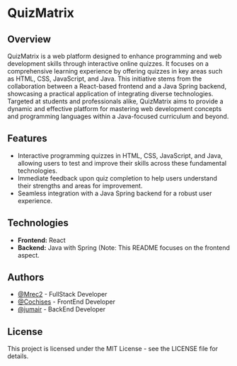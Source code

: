 # QuizMatrix

## Overview
QuizMatrix is a web platform designed to enhance programming and web development skills through interactive online quizzes. It focuses on a comprehensive learning experience by offering quizzes in key areas such as HTML, CSS, JavaScript, and Java. This initiative stems from the collaboration between a React-based frontend and a Java Spring backend, showcasing a practical application of integrating diverse technologies. Targeted at students and professionals alike, QuizMatrix aims to provide a dynamic and effective platform for mastering web development concepts and programming languages within a Java-focused curriculum and beyond.

## Features
- Interactive programming quizzes in HTML, CSS, JavaScript, and Java, allowing users to test and improve their skills across these fundamental technologies.
- Immediate feedback upon quiz completion to help users understand their strengths and areas for improvement.
- Seamless integration with a Java Spring backend for a robust user experience.

## Technologies
- **Frontend:** React
- **Backend:** Java with Spring (Note: This README focuses on the frontend aspect.

## Authors
- [@Mrec2](link-to-your-GitHub-profile) - FullStack Developer
- [@Cochises](link-to-your-GitHub-profile) - FrontEnd Developer
- [@jumair](link-to-your-GitHub-profile) - BackEnd Developer

## License
This project is licensed under the MIT License - see the LICENSE file for details.
